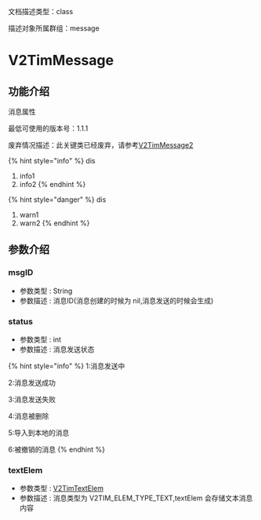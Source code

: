 文档描述类型：class

描述对象所属群组：message


# V2TimMessage

## 功能介绍

消息属性

最低可使用的版本号：1.1.1

废弃情况描述：此关键类已经废弃，请参考[V2TimMessage2](V2TimMessage2.md)


{% hint style="info" %}
dis
1. info1
2. info2
{% endhint %}


{% hint style="danger" %}
dis
1. warn1
2. warn2
{% endhint %}

## 参数介绍


### msgID

* 参数类型 : String
* 参数描述 : 消息ID(消息创建的时候为 nil,消息发送的时候会生成)


### status

* 参数类型 : int
* 参数描述 : 消息发送状态

{% hint style="info" %}
1:消息发送中

2:消息发送成功

3:消息发送失败

4:消息被删除

5:导入到本地的消息

6:被撤销的消息
{% endhint %}


### textElem

* 参数类型 : [V2TimTextElem](../../enum/V2TimTextElem.md)
* 参数描述 : 消息类型为 V2TIM_ELEM_TYPE_TEXT,textElem 会存储文本消息内容




